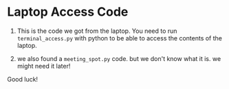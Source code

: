 # Laptop Access Code

1) This is the code we got from the laptop. You need to run `terminal_access.py` with python to be able to access the contents of the laptop.

2) we also found a `meeting_spot.py` code. but we don't know what it is. we might need it later!

Good luck!
